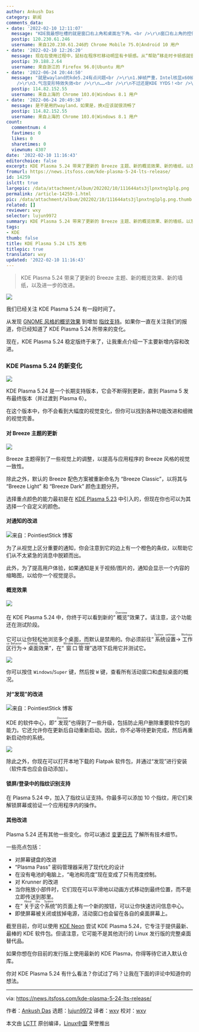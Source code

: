 ```yaml
---
author: Ankush Das
category: 新闻
comments_data:
- date: '2022-02-10 12:11:07'
  message: "KDE我最想吐槽的就是窗口右上角和桌面左下角。<br />\r\n窗口右上角的控件在设计视觉上比重不足看着难受，<br />\r\n桌面左下角Logo作为重要的开始菜单，视觉比重也是这样，不知道KDE定稿的那群人是不是S13来的。"
  postip: 120.230.61.246
  username: 来自120.230.61.246的 Chrome Mobile 75.0|Android 10 用户
- date: '2022-02-10 12:26:20'
  message: 现在在使用过程中，鼠标在程序栏移动明显有卡顿感。从“帮助”移走时卡顿感就很明显。
  postip: 39.188.2.64
  username: 来自浙江的 Firefox 96.0|Ubuntu 用户
- date: '2022-06-24 20:44:50'
  message: "就是wayland的kde5.24有点问题<br />\r\n1.掉帧严重，Intel核显x60帧wayland只有20帧左右<br />\r\n2.如果开了窗口粉碎动画，那么窗口接近屏幕边缘特效的半透明窗口会被识别成正常的窗口显示粉碎特效<br
    />\r\n3.气泡变形特效失效<br />\r\n……<br />\r\n不过还是KDE YYDS！<br />\r\n用x11就没这些问题了"
  postip: 114.82.152.55
  username: 来自上海的 Chrome 103.0|Windows 8.1 用户
- date: '2022-06-24 20:49:38'
  message: 是不是用的wayland，如果是，换x应该就很流畅了
  postip: 114.82.152.55
  username: 来自上海的 Chrome 103.0|Windows 8.1 用户
count:
  commentnum: 4
  favtimes: 0
  likes: 0
  sharetimes: 0
  viewnum: 4307
date: '2022-02-10 11:16:43'
editorchoice: false
excerpt: KDE Plasma 5.24 带来了更新的 Breeze 主题、新的概览效果、新的墙纸，以及进一步的改进。
fromurl: https://news.itsfoss.com/kde-plasma-5-24-lts-release/
id: 14259
islctt: true
largepic: /data/attachment/album/202202/10/111644ats3jlpnxtng1plg.png
permalink: /article-14259-1.html
pic: /data/attachment/album/202202/10/111644ats3jlpnxtng1plg.png.thumb.jpg
related: []
reviewer: wxy
selector: lujun9972
summary: KDE Plasma 5.24 带来了更新的 Breeze 主题、新的概览效果、新的墙纸，以及进一步的改进。
tags:
- KDE
thumb: false
title: KDE Plasma 5.24 LTS 发布
titlepic: true
translator: wxy
updated: '2022-02-10 11:16:43'
---
```



> 
> KDE Plasma 5.24 带来了更新的 Breeze 主题、新的概览效果、新的墙纸，以及进一步的改进。
> 
> 
> 


![](/data/attachment/album/202202/10/111644ats3jlpnxtng1plg.png)


我们已经关注 KDE Plasma 5.24 有一段时间了。


从发现 [GNOME 风格的概览效果](https://news.itsfoss.com/kde-plasma-5-24-dev/) 到增加 [指纹支持](https://news.itsfoss.com/kde-plasma-5-24-beta/)。如果你一直在关注我们的报道，你已经知道了 KDE Plasma 5.24 所带来的变化。


现在，KDE Plasma 5.24 稳定版终于来了，让我重点介绍一下主要新增内容和改进。


### KDE Plasma 5.24 的新变化


![](/data/attachment/album/202202/10/111645bxos3goiytzrtn5x.jpg)


KDE Plasma 5.24 是一个长期支持版本，它会不断得到更新，直到 Plasma 5 发布最终版本（并过渡到 Plasma 6）。


在这个版本中，你不会看到大幅度的视觉变化，但你可以找到各种功能改进和细微的视觉完善。


#### 对 Breeze 主题的更新


![](/data/attachment/album/202202/10/111646hbqqife68jc96an1.png)


Breeze 主题得到了一些视觉上的调整，以提高与应用程序的 Breeze 风格的视觉一致性。


除此之外，默认的 Breeze 配色方案被重新命名为 “Breeze Classic”，以将其与 “Breeze Light” 和 “Breeze Dark” 颜色主题分开。


选择重点颜色的能力最初是在 [KDE Plasma 5.23](https://news.itsfoss.com/kde-plasma-5-23-release/) 中引入的，但现在你也可以为其选择一个自定义的颜色。


#### 对通知的改进


![来自：PointiestStick 博客](/data/attachment/album/202202/10/111647s7ipmopiglyg20o0.png)


为了从视觉上区分重要的通知，你会注意到它的边上有一个橙色的条纹，以帮助它们从不太紧急的消息中脱颖而出。


此外，为了提高用户体验，如果通知是关于视频/图片的，通知会显示一个内容的缩略图，以给你一个视觉提示。


#### 概览效果


![](/data/attachment/album/202202/10/111648bya8uxlcuepip88y.png)


在 KDE Plasma 5.24 中，你终于可以看到新的“<ruby> 概览 <rt>  Overview </rt></ruby>”效果了。请注意，这个功能还在测试阶段。


它可以让你轻松地浏览多个桌面，而默认是禁用的。你必须前往“<ruby> 系统设置 <rt>  System settings </rt></ruby>→<ruby> 工作区行为 <rt>  Workspace Behavior </rt></ruby>→<ruby> 桌面效果 <rt>  Desktop Effects </rt></ruby>”，在“<ruby> 窗口管理 <rt>  Window Management </rt></ruby>”选项下启用它并测试它。


![](/data/attachment/album/202202/10/111649mhhm7rsizrgsls8j.png)


你可以按住 `Windows`/`Super` 键，然后按 `W` 键，查看所有活动窗口和虚拟桌面的概况。


#### 对“发现”的改进


![来自：PointiestStick 博客](/data/attachment/album/202202/10/111650kbjkmzsm5n5l44ji.png)


KDE 的软件中心，即“<ruby> 发现 <rt>  Discover </rt></ruby>”也得到了一些升级，包括防止用户删除重要软件包的能力。它还允许你在更新后自动重新启动。因此，你不必等待更新完成，然后再重新启动你的系统。


![](/data/attachment/album/202202/10/111651j537jbssqtt6z5jq.png)


除此之外，你现在可以打开本地下载的 Flatpak 软件包，并通过“发现”进行安装（软件库也应会自动添加）。


#### 锁屏/登录中的指纹识别支持


在 Plasma 5.24 中，加入了指纹认证支持。你最多可以添加 10 个指纹，用它们来解锁屏幕或验证一个应用程序内的操作。


#### 其他改进


Plasma 5.24 还有其他一些变化。你可以通过 [变更日志](https://kde.org/announcements/changelogs/plasma/5/5.23.5-5.24.0/) 了解所有技术细节。


一些亮点包括：


* 对屏幕键盘的改进
* “Plasma Pass” 密码管理器采用了现代化的设计
* 在没有电池的电脑上，“电池和亮度”现在变成了只有亮度控制。
* 对 Krunner 的改进
* 当你拖放小部件时，它们现在可以平滑地以动画方式移动到最终位置，而不是立即传送到那里。
* 在“<ruby> 关于这个系统 <rt>  About this System </rt></ruby>”的页面上有一个新的按钮，可以让你快速访问信息中心。
* 即使屏幕被关闭或拔掉电源，活动窗口也会留在各自的桌面屏幕上。


截至目前，你可以使用 [KDE Neon](https://neon.kde.org/download) 尝试 KDE Plasma 5.24，它专注于提供最新、最棒的 KDE 软件包。但请注意，它可能不是其他流行的 Linux 发行版的完整桌面替代品。


如果你想在你目前的发行版上使用最新的 KDE Plasma，你得等待它进入默认仓库。


你对 KDE Plasma 5.24 有什么看法？你试过了吗？让我在下面的评论中知道你的想法。




---


via: <https://news.itsfoss.com/kde-plasma-5-24-lts-release/>


作者：[Ankush Das](https://news.itsfoss.com/author/ankush/) 选题：[lujun9972](https://github.com/lujun9972) 译者：[wxy](https://github.com/wxy) 校对：[wxy](https://github.com/wxy)


本文由 [LCTT](https://github.com/LCTT/TranslateProject) 原创编译，[Linux中国](https://linux.cn/) 荣誉推出